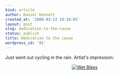 ```yaml
---
kind: article
author: Daniel Kennett
created_at: '2008-03-13 19:34:05'
layout: post
slug: dedication-to-the-cause
status: publish
title: Dedication to the cause
wordpress_id: '81'
---
```


Just went out cycling in the rain. Artist's impression:

<div align="center"><a href='http://ikennd.ac/pictures/for_posts/2008/03/wet_bikes.jpg' title='Wet Bikes'><img src='http://ikennd.ac/pictures/for_posts/2008/03/wet_bikes.jpg' alt='Wet Bikes' /></a></div>